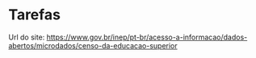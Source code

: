 
# Tarefas

Url do site: https://www.gov.br/inep/pt-br/acesso-a-informacao/dados-abertos/microdados/censo-da-educacao-superior
